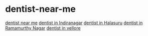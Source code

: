 # dentist-near-me
<a href="https://dental.cx/">dentist near me</a>
<a href="https://oralrehabilitationcenter.com/">dentist in Indiranagar</a>
<a href="https://oralrehabilitationcenter.com/">dentist in Halasuru</a>
<a href="https://ranganathcosmetologycenter.com/">dentist in Ramamurthy Nagar</a>
<a href="https://dental.cx/dental-clinics/vellore-dentist-near-me/">dentist in vellore</a>

